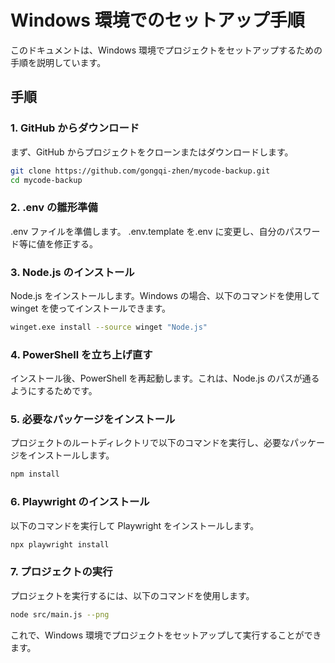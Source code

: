 # Windows 環境でのセットアップ手順

このドキュメントは、Windows 環境でプロジェクトをセットアップするための手順を説明しています。

## 手順

### 1. GitHub からダウンロード

まず、GitHub からプロジェクトをクローンまたはダウンロードします。

```bash
git clone https://github.com/gongqi-zhen/mycode-backup.git
cd mycode-backup
```

### 2. .env の雛形準備

.env ファイルを準備します。
.env.template を.env に変更し、自分のパスワード等に値を修正する。

### 3. Node.js のインストール

Node.js をインストールします。Windows の場合、以下のコマンドを使用して winget を使ってインストールできます。

```bash
winget.exe install --source winget "Node.js"
```

### 4. PowerShell を立ち上げ直す

インストール後、PowerShell を再起動します。これは、Node.js のパスが通るようにするためです。

### 5. 必要なパッケージをインストール

プロジェクトのルートディレクトリで以下のコマンドを実行し、必要なパッケージをインストールします。

```bash
npm install
```

### 6. Playwright のインストール

以下のコマンドを実行して Playwright をインストールします。

```bash
npx playwright install
```

### 7. プロジェクトの実行

プロジェクトを実行するには、以下のコマンドを使用します。

```bash
node src/main.js --png
```

これで、Windows 環境でプロジェクトをセットアップして実行することができます。
